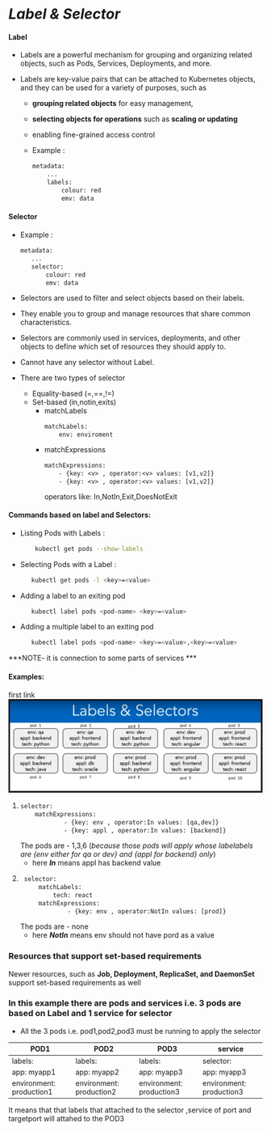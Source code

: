 
# ***Label & Selector***

#### Label
* Labels are a powerful mechanism for grouping and organizing related objects, such as Pods, Services, Deployments, and more.

*  Labels are key-value pairs that can be attached to Kubernetes objects, and they can be used for a variety of purposes, such as   

    * **grouping related objects** for easy management, 
    * **selecting objects for operations** such as **scaling or updating**
    * enabling fine-grained access control

    * Example :
        ```
        metadata:
            ...
            labels:
                colour: red
                emv: data
        ```

#### Selector
* Example :
     ```
     metadata:
        ...
        selector:
            colour: red
            emv: data
     ```
*  Selectors are used to filter and select objects based on their labels.

* They enable you to group and manage resources that share common characteristics. 

*  Selectors are commonly used in services, deployments, and other objects to define which set of resources they should apply to.

* Cannot have any selector without Label.

* There are two types of selector

    - Equality-based (=,==,!=)
     - Set-based (in,notin,exits)
        - matchLabels
            ```
            matchLabels:
                env: enviroment
            ```
        - matchExpressions
            ```
            matchExpressions:
                - {key: <v> , operator:<v> values: [v1,v2]}
                - {key: <v> , operator:<v> values: [v1,v2]}
            ```
            operators like: In,NotIn,Exit,DoesNotExit

#### Commands based on label and Selectors:
* Listing Pods with Labels :
    ```bash
        kubectl get pods --show-labels

    ```

* Selecting Pods with a Label :
     ```bash
        kubectl get pods -l <key>=<value>
    ```

* Adding a label to an exiting pod
     ```bash
        kubectl label pods <pod-name> <key>=<value>
    ```
* Adding a multiple label to an exiting pod
     ```bash
        kubectl label pods <pod-name> <key>=<value>,<key>=<value>
    ```

***NOTE- it is connection to some parts of services ***
#### Examples:
first link 
![Lebels and selector](https://github.com/Subhabrata2468/Kubernetes-/blob/master/7.Label-Selector/Label%20and%20Selector.png)
1.  ```
    selector:
        matchExpressions:
                - {key: env , operator:In values: [qa,dev]}
                - {key: appl , operator:In values: [backend]}
    ```
    The pods are - 1,3,6 (_because those pods will apply whose labelabels are {env either for qa or dev} and {appl for backend} only_)
    * here ***In*** means appl has backend value
1. ``` 
    selector:
        matchLabels:
            tech: react
        matchExpressions:
                - {key: env , operator:NotIn values: [prod]}
    ```
    The pods are - none
    * here ***NotIn*** means env should not have pord as a value
### Resources that support set-based requirements
Newer resources, such as **Job, Deployment, ReplicaSet, and DaemonSet** support set-based requirements as well

### In this example there are  pods and services i.e. 3 pods are based on Label and 1 service for selector
* All the 3 pods i.e. pod1,pod2,pod3 must be running to apply the selector 

| POD1     | POD2     | POD3     | service   |
|----------|----------|----------|---------- |
|labels:   | labels:  | labels:  | selector: |
| app: myapp1   | app: myapp2   | app: myapp3  | app: myapp3   |
|  environment: production1   |  environment: production2   |  environment: production3  | environment: production3   |

It means that that labels that attached to the selector ,service of port and targetport will attahed to the POD3


